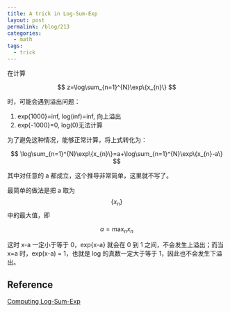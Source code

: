 ```yaml
---
title: A trick in Log-Sum-Exp
layout: post
permalink: /blog/213
categories:
  - math
tags:
  - trick
---
```


在计算

$$
z=\log\sum_{n=1}^{N}\exp\{x_{n}\}
$$

时，可能会遇到溢出问题：

1. exp{1000}=inf, log(inf)=inf, 向上溢出
2. exp{-1000}=0, log(0)无法计算

为了避免这种情况，能够正常计算，将上式转化为：

$$
\log\sum_{n=1}^{N}\exp\{x_{n}\}=a+\log\sum_{n=1}^{N}\exp\{x_{n}-a\}
$$

其中对任意的 a 都成立，这个推导非常简单，这里就不写了。

最简单的做法是把 a 取为 $$\{x_{n}\}$$ 中的最大值，即

$$
a=\max_{n} x_{n}
$$

这时 x-a 一定小于等于 0，exp{x-a} 就会在 0 到 1 之间，不会发生上溢出；而当 x=a 时，exp(x-a) = 1，也就是 log 的真数一定大于等于 1，因此也不会发生下溢出。

## Reference

[Computing Log-Sum-Exp](https://hips.seas.harvard.edu/blog/2013/01/09/computing-log-sum-exp/)

